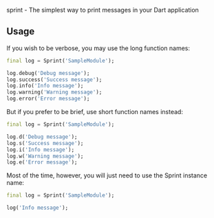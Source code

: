 sprint - The simplest way to print messages in your Dart application

## Usage

If you wish to be verbose, you may use the long function names:

```dart
final log = Sprint('SampleModule');

log.debug('Debug message');
log.success('Success message');
log.info('Info message');
log.warning('Warning message');
log.error('Error message');
```

But if you prefer to be brief, use short function names instead:

```dart
final log = Sprint('SampleModule');

log.d('Debug message');
log.s('Success message');
log.i('Info message');
log.w('Warning message');
log.e('Error message');
```

Most of the time, however, you will just need to use the Sprint instance name:

```dart
final log = Sprint('SampleModule');

log('Info message');
```